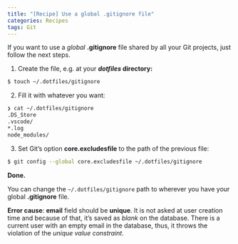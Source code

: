 ```yaml
---
title: "[Recipe] Use a global .gitignore file"
categories: Recipes
tags: Git
---
```


If you want to use a *global* **.gitignore** file shared by all your Git projects, just follow the next steps.

1. Create the file, e.g. at your ***dotfiles* directory:**
```bash
$ touch ~/.dotfiles/gitignore
```
2. Fill it with whatever you want:
```bash
❯ cat ~/.dotfiles/gitignore
.DS_Store
.vscode/
*.log
node_modules/
```
3. Set Git’s option **core.excludesfile** to the path of the previous file:
```bash
$ git config --global core.excludesfile ~/.dotfiles/gitignore
```

**Done.**

You can change the `~/.dotfiles/gitignore` path to wherever you have your global **.gitignore** file.



**Error cause**: **email** field should be **unique**. It is not asked at user creation time and because of that, it’s saved as *blank* on the database. There is a current user with an empty email in the database, thus, it throws the violation of the *unique value constraint.*